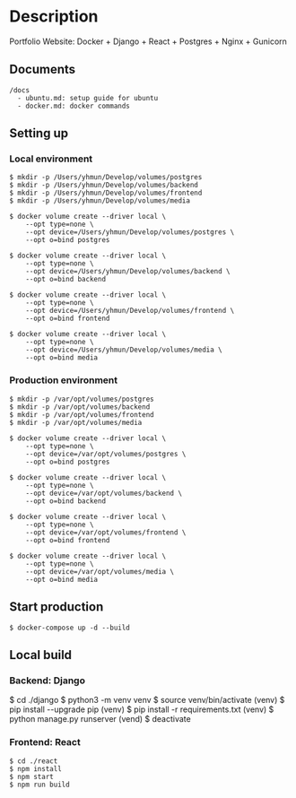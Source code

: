 # Description
Portfolio Website: Docker + Django + React + Postgres + Nginx + Gunicorn

## Documents
```
/docs
  - ubuntu.md: setup guide for ubuntu
  - docker.md: docker commands
```

## Setting up

### Local environment
```
$ mkdir -p /Users/yhmun/Develop/volumes/postgres
$ mkdir -p /Users/yhmun/Develop/volumes/backend
$ mkdir -p /Users/yhmun/Develop/volumes/frontend
$ mkdir -p /Users/yhmun/Develop/volumes/media

$ docker volume create --driver local \
    --opt type=none \
    --opt device=/Users/yhmun/Develop/volumes/postgres \
    --opt o=bind postgres

$ docker volume create --driver local \
    --opt type=none \
    --opt device=/Users/yhmun/Develop/volumes/backend \
    --opt o=bind backend

$ docker volume create --driver local \
    --opt type=none \
    --opt device=/Users/yhmun/Develop/volumes/frontend \
    --opt o=bind frontend

$ docker volume create --driver local \
    --opt type=none \
    --opt device=/Users/yhmun/Develop/volumes/media \
    --opt o=bind media
```

### Production environment
```
$ mkdir -p /var/opt/volumes/postgres
$ mkdir -p /var/opt/volumes/backend
$ mkdir -p /var/opt/volumes/frontend
$ mkdir -p /var/opt/volumes/media

$ docker volume create --driver local \
    --opt type=none \
    --opt device=/var/opt/volumes/postgres \
    --opt o=bind postgres

$ docker volume create --driver local \
    --opt type=none \
    --opt device=/var/opt/volumes/backend \
    --opt o=bind backend

$ docker volume create --driver local \
    --opt type=none \
    --opt device=/var/opt/volumes/frontend \
    --opt o=bind frontend

$ docker volume create --driver local \
    --opt type=none \
    --opt device=/var/opt/volumes/media \
    --opt o=bind media
```

## Start production
```
$ docker-compose up -d --build
```

## Local build

### Backend: Django
$ cd ./django
$ python3 -m venv venv
$ source venv/bin/activate
(venv) $ pip install --upgrade pip
(venv) $ pip install -r requirements.txt
(venv) $ python manage.py runserver
(vend) $ deactivate

### Frontend: React
```
$ cd ./react
$ npm install
$ npm start
$ npm run build
```


